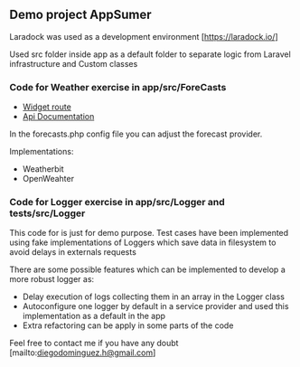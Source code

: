 ## Demo project AppSumer

Laradock was used as a development environment [https://laradock.io/]

Used src folder inside app as a default folder to separate logic from Laravel infrastructure and Custom classes

### Code for Weather exercise in app/src/ForeCasts
- [Widget route](http://localhost)
- [Api Documentation](https://localhost/api/documentation)

In the forecasts.php config file you can adjust the forecast provider. 

Implementations:
- Weatherbit
- OpenWeahter

### Code for Logger exercise in app/src/Logger and tests/src/Logger

This code for is just for demo purpose. Test cases have been implemented using fake implementations of Loggers which save data in filesystem to avoid delays in externals requests
 
There are some possible features which can be implemented to develop a more robust logger as:
- Delay execution of logs collecting them in an array in the Logger class 
- Autoconfigure one logger by default in a service provider and used this implementation as a default in the app
- Extra refactoring can be apply in some parts of the code

Feel free to contact me if you have any doubt [mailto:diegodominguez.h@gmail.com]
